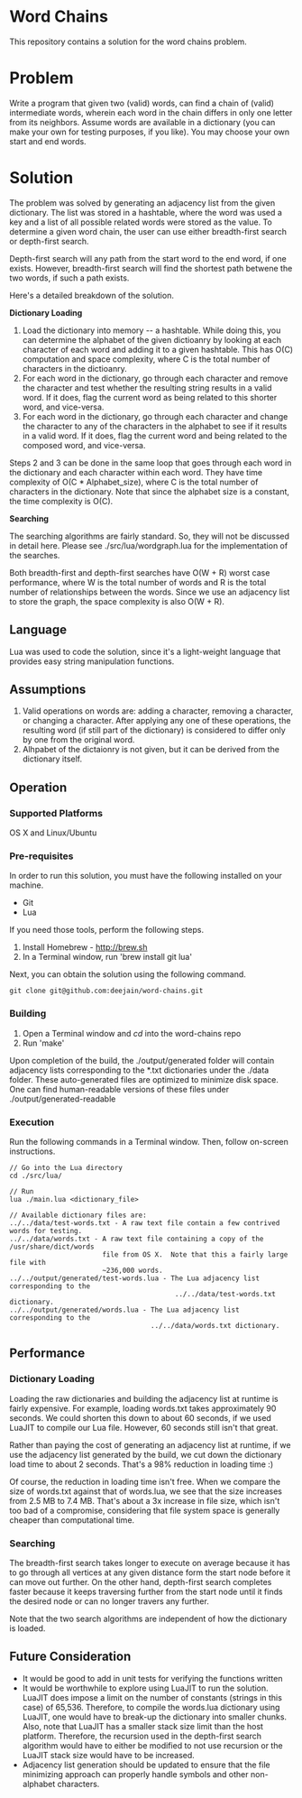 # Word Chains
This repository contains a solution for the word chains problem.

# Problem
Write a program that given two (valid) words, can find a chain of (valid) intermediate words, wherein each word in the chain differs in only one letter from its neighbors.  Assume words are available in a dictionary (you can make your own for testing purposes, if you like).  You may choose your own start and end words.

# Solution
The problem was solved by generating an adjacency list from the given dictionary.  The list was stored in a hashtable, where the word was used a key and a list of all possible related words were stored as the value.  To determine a given word chain, the user can use either breadth-first search or depth-first search.

Depth-first search will any path from the start word to the end word, if one exists.  However, breadth-first search will find the shortest path betwene the two words, if such a path exists.

Here's a detailed breakdown of the solution.

**Dictionary Loading**

1. Load the dictionary into memory -- a hashtable.  While doing this, you can determine the alphabet of the given dictioanry by looking at each character of each word and adding it to a given hashtable.  This has O(C) computation and space complexity, where C is the total number of characters in the dictioanry.
2. For each word in the dictionary, go through each character and remove the character and test whether the resulting string results in a valid word.  If it does, flag the current word as being related to this shorter word, and vice-versa.
3. For each word in the dictionary, go through each character and change the character to any of the characters in the alphabet to see if it results in a valid word.  If it does, flag the current word and  being related to the composed word, and vice-versa.

Steps 2 and 3 can be done in the same loop that goes through each word in the dictionary and each character within each word.  They have time complexity of O(C * Alphabet_size), where C is the total number of characters in the dictionary.  Note that since the alphabet size is a constant, the time complexity is O(C).

**Searching**

The searching algorithms are fairly standard.  So, they will not be discussed in detail here.  Please see ./src/lua/wordgraph.lua for the implementation of the searches.

Both breadth-first and depth-first searches have O(W + R) worst case performance, where W is the total number of words and R is the total number of relationships between the words.   Since we use an adjacency list to store the graph, the space complexity is also O(W + R).


## Language
Lua was used to code the solution, since it's a light-weight language that provides easy string manipulation functions.

## Assumptions
1. Valid operations on words are: adding a character, removing a character, or changing a character.  After applying any one of these operations, the resulting word (if still part of the dictionary) is considered to differ only by one from the original word.
2. Alhpabet of the dictaionry is not given, but it can be derived from the dictionary itself.


## Operation

### Supported Platforms
OS X and Linux/Ubuntu

### Pre-requisites
In order to run this solution, you must have the following installed on your machine.
- Git
- Lua

If you need those tools, perform the following steps.

1. Install Homebrew - http://brew.sh
2. In a Terminal window, run 'brew install git lua'

Next, you can obtain the solution using the following command.
```
git clone git@github.com:deejain/word-chains.git
```

### Building
1. Open a Terminal window and _cd_ into the word-chains repo
2. Run 'make'

Upon completion of the build, the ./output/generated folder will contain adjacency lists corresponding to the *.txt dictionaries under the ./data folder.  These auto-generated files are optimized to minimize disk space.  One can find human-readable versions of these files under ./output/generated-readable

### Execution
Run the following commands in a Terminal window.  Then, follow on-screen instructions.
```
// Go into the Lua directory
cd ./src/lua/

// Run
lua ./main.lua <dictionary_file>

// Available dictionary files are:
../../data/test-words.txt - A raw text file contain a few contrived words for testing.
../../data/words.txt - A raw text file containing a copy of the /usr/share/dict/words
                       file from OS X.  Note that this a fairly large file with
                       ~236,000 words.
../../output/generated/test-words.lua - The Lua adjacency list corresponding to the
                                         ../../data/test-words.txt dictionary.
../../output/generated/words.lua - The Lua adjacency list corresponding to the
                                   ../../data/words.txt dictionary.
```

## Performance

### Dictionary Loading
Loading the raw dictionaries and building the adjacency list at runtime is fairly expensive.  For example, loading words.txt takes approximately 90 seconds.  We could shorten this down to about 60 seconds, if we used LuaJIT to compile our Lua file.  However, 60 seconds still isn't that great.

Rather than paying the cost of generating an adjacency list at runtime, if we use the adjacency list generated by the build, we cut down the dictionary load time to about 2 seconds.  That's a 98% reduction in loading time :)

Of course, the reduction in loading time isn't free.  When we compare the size of words.txt against that of words.lua, we see that the size increases from 2.5 MB to 7.4 MB.  That's about a 3x increase in file size, which isn't too bad of a compromise, considering that file system space is generally cheaper than computational time.

### Searching
The breadth-first search takes longer to execute on average because it has to go through all vertices at any given distance form the start node before it can move out further.  On the other hand, depth-first search completes faster because it keeps traversing further from the start node until it finds the desired node or can no longer travers any further.

Note that the two search algorithms are independent of how the dictionary is loaded.

## Future Consideration
- It would be good to add in unit tests for verifying the functions written
- It would be worthwhile to explore using LuaJIT to run the solution.  LuaJIT does impose a limit on the number of constants (strings in this case) of 65,536.  Therefore, to compile the words.lua dictionary using LuaJIT, one would have to break-up the dictionary into smaller chunks.  Also, note that LuaJIT has a smaller stack size limit than the host platform.  Therefore, the recursion used in the depth-first search algorithm would have to either be modified to not use recursion or the LuaJIT stack size would have to be increased.
- Adjacency list generation should be updated to ensure that the file minimizing approach can properly handle symbols and other non-alphabet characters.